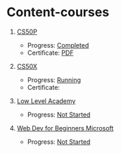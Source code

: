 # Content-courses

1. [CS50P](content-cs50p.md)
	- Progress: [Completed](https://cs50.me/cs50p)
	- Certificate: [PDF](CS50P.pdf)

2. [CS50X](content-cs50.md)
	- Progress: [Running](https://cs50.me/cs50x)
	- Certificate: 

3. [Low Level Academy]()
	- Progress: [Not Started]()

4. [Web Dev for Beginners Microsoft](https://github.com/microsoft/Web-Dev-For-Beginners)
	- Progress: [Not Started]()
